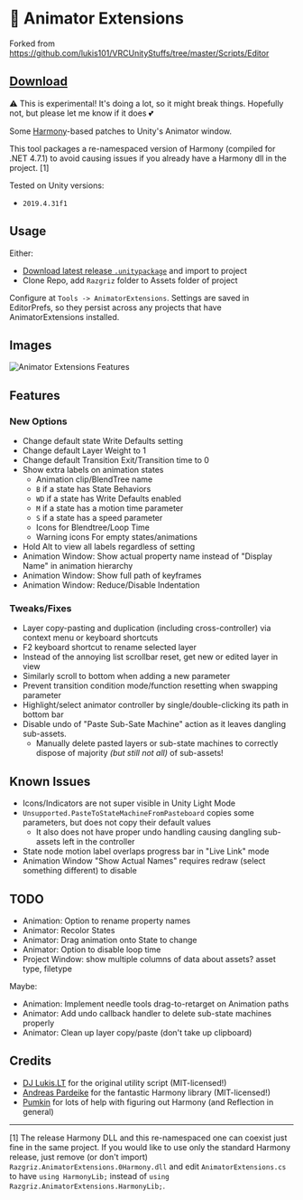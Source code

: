 # 🌸 Animator Extensions

Forked from https://github.com/lukis101/VRCUnityStuffs/tree/master/Scripts/Editor

## [Download](https://github.com/rrazgriz/AnimatorExtensions/releases)

⚠ This is experimental! It's doing a lot, so it might break things. Hopefully not, but please let me know if it does 💕

Some [Harmony](https://github.com/pardeike/Harmony)-based patches to Unity's Animator window.

This tool packages a re-namespaced version of Harmony (compiled for .NET 4.7.1) to avoid causing issues if you already have a Harmony dll in the project. [1]

Tested on Unity versions:

- `2019.4.31f1`

## Usage

Either:

- [Download latest release `.unitypackage`](https://github.com/rrazgriz/AnimatorExtensions/releases) and import to project
- Clone Repo, add `Razgriz` folder to Assets folder of project

Configure at `Tools -> AnimatorExtensions`. Settings are saved in EditorPrefs, so they persist across any projects that have AnimatorExtensions installed.

## Images

![Animator Extensions Features](.img/img-AnimatorExtensions-Features.png)

## Features

### New Options

- Change default state Write Defaults setting
- Change default Layer Weight to 1
- Change default Transition Exit/Transition time to 0
- Show extra labels on animation states
  - Animation clip/BlendTree name
  - `B` if a state has State Behaviors
  - `WD` if a state has Write Defaults enabled
  - `M` if a state has a motion time parameter
  - `S` if a state has a speed parameter
  - Icons for Blendtree/Loop Time
  - Warning icons For empty states/animations
- Hold Alt to view all labels regardless of setting
- Animation Window: Show actual property name instead of "Display Name" in animation hierarchy
- Animation Window: Show full path of keyframes
- Animation Window: Reduce/Disable Indentation

### Tweaks/Fixes

- Layer copy-pasting and duplication (including cross-controller) via context menu or keyboard shortcuts
- F2 keyboard shortcut to rename selected layer
- Instead of the annoying list scrollbar reset, get new or edited layer in view
- Similarly scroll to bottom when adding a new parameter
- Prevent transition condition mode/function resetting when swapping parameter
- Highlight/select animator controller by single/double-clicking its path in bottom bar
- Disable undo of "Paste Sub-Sate Machine" action as it leaves dangling sub-assets.  
  - Manually delete pasted layers or sub-state machines to correctly dispose of majority _(but still not all)_ of sub-assets!

## Known Issues

- Icons/Indicators are not super visible in Unity Light Mode
- `Unsupported.PasteToStateMachineFromPasteboard` copies some parameters, but does not copy their default values
  - It also does not have proper undo handling causing dangling sub-assets left in the controller
- State node motion label overlaps progress bar in "Live Link" mode
- Animation Window "Show Actual Names" requires redraw (select something different) to disable

## TODO

- Animation: Option to rename property names
- Animator: Recolor States
- Animator: Drag animation onto State to change
- Animator: Option to disable loop time
- Project Window: show multiple columns of data about assets? asset type, filetype

Maybe:

- Animation: Implement needle tools drag-to-retarget on Animation paths
- Animator: Add undo callback handler to delete sub-state machines properly
- Animator: Clean up layer copy/paste (don't take up clipboard)

## Credits

- [DJ Lukis.LT](https://github.com/lukis101/) for the original utility script (MIT-licensed!)
- [Andreas Pardeike](https://github.com/pardeike/Harmony) for the fantastic Harmony library (MIT-licensed!)
- [Pumkin](https://github.com/rurre/) for lots of help with figuring out Harmony (and Reflection in general)

---

[1] The release Harmony DLL and this re-namespaced one can coexist just fine in the same project. If you would like to use only the standard Harmony release, just remove (or don't import) `Razgriz.AnimatorExtensions.0Harmony.dll` and edit `AnimatorExtensions.cs` to have `using HarmonyLib;` instead of `using Razgriz.AnimatorExtensions.HarmonyLib;`.
